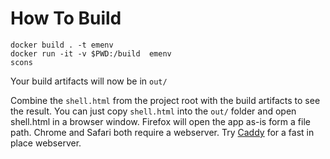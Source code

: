 
How To Build
============

    docker build . -t emenv
    docker run -it -v $PWD:/build  emenv
    scons

Your build artifacts will now be in `out/`

Combine the `shell.html` from the project root with the build artifacts to see the result.
You can just copy `shell.html` into the `out/` folder and open shell.html in a browser window.
Firefox will open the app as-is form a file path.  Chrome and Safari both require a webserver.
Try [Caddy](https://caddyserver.com/) for a fast in place webserver.
